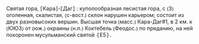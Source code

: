 ---
---

Святая гора, ⟦Кара⟧-⟦Даг⟧
: куполообразная лесистая гора, с ⦅З⦆ оголенная, скалистая, ⦅с-вост.⦆ склон нарушен карьером; состоит из двух разновысоких вершин. Высшая точка ⦅масс.⦆ Кара-Даг#1, в 2 км. к ⦅ЮЮЗ⦆ от ⦅юж.⦆ окраины ⦅н.п.⦆ Коктебель ⦅Феодос.⦆ по преданию, на ней похоронен мусульманский святой ⦃Е5⦄.
